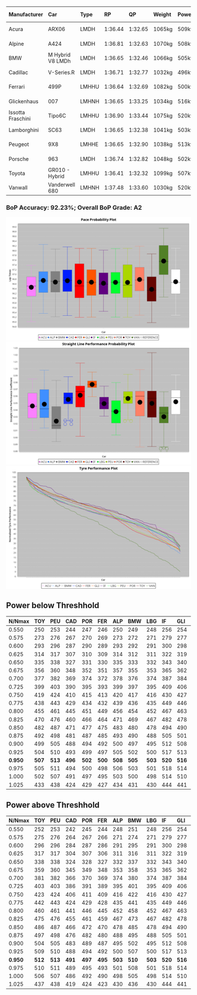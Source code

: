 |Manufacturer|Car|Type|RP|QP|Weight|Power¹|Threshhold|PINC|Power²|E/Stint|AVG Vmax|FDS|RDLC|L/Stint|BOP-Grade|ModelAccuracy|ModelPoints|Match%|
|:-|:-|:-|:-|:-|:-|:-|:-|:-|:-|:-|:-|:-|:-|:-|:-|:-|:-|:-|
|Acura|ARX06|LMDH|1:36.44|1:32.65|1065kg|509kw|210.0kph|-1%|504kw|902MJ|288.73kph-304.58kph|-|1.00|37|-C2|100.00%|995|71.13%|
|Alpine|A424|LMDH|1:36.81|1:32.63|1070kg|508kw|210.0kph|-1%|503kw|901MJ|288.98kph-307.82kph|-|0.99|37|~A1|81.46%|523|100.00%|
|BMW|M Hybrid V8 LMDh|LMDH|1:36.65|1:32.46|1066kg|505kw|210.0kph|1%|510kw|894MJ|286.05kph-307.70kph|-|1.00|37|~A1|98.60%|1690|97.50%|
|Cadillac|V-Series.R|LMDH|1:36.71|1:32.77|1032kg|496kw|210.0kph|-1%|491kw|869MJ|285.17kph-307.50kph|-|1.03|37|~A1|98.38%|1765|97.86%|
|Ferrari|499P|LMHHU|1:36.64|1:32.69|1082kg|500kw|210.0kph|-1%|495kw|883MJ|287.39kph-307.87kph|190kph|1.01|37|~A1|92.24%|2247|100.00%|
|Glickenhaus|007|LMHNH|1:36.65|1:33.25|1034kg|516kw|210.0kph|0%|516kw|910MJ|296.21kph-307.17kph|-|0.95|37|+A2|96.18%|554|91.54%|
|Issotta Fraschini|Tipo6C|LMHHU|1:36.90|1:33.44|1075kg|520kw|210.0kph|0%|520kw|922MJ|291.72kph-301.47kph|190kph|1.04|37|+A2|66.67%|96|90.12%|
|Lamborghini|SC63|LMDH|1:36.65|1:32.38|1041kg|503kw|210.0kph|0%|503kw|884MJ|288.19kph-304.92kph|-|1.05|37|~A1|96.77%|419|97.12%|
|Peugeot|9X8|LMHHE|1:36.65|1:32.90|1038kg|513kw|210.0kph|0%|513kw|905MJ|287.71kph-309.32kph|150kph|1.02|37|~A1|87.65%|1795|100.00%|
|Porsche|963|LMDH|1:36.74|1:32.82|1048kg|502kw|210.0kph|-1%|497kw|885MJ|286.51kph-307.99kph|-|1.01|37|~A1|96.81%|5438|100.00%|
|Toyota|GR010 - Hybrid|LMHHU|1:36.41|1:32.32|1099kg|507kw|210.0kph|1%|512kw|905MJ|285.64kph-314.91kph|190kph|1.00|37|-A2|86.04%|1751|90.76%|
|Vanwall|Vanderwell 680|LMHNH|1:37.48|1:33.60|1030kg|520kw|210.0kph|0%|520kw|901MJ|283.54kph-304.47kph|-|1.01|37|+C2|91.42%|501|70.69%|

### BoP Accuracy: 92.23%; Overall BoP Grade: A2
![PACECHART](./IMG/ACOMETHOD.png)
![STRAIGHTLINEPERFORMANCECHART](./IMG/ACOMETHOD_sp.png)
![TYREPERFORMANCECHART](./IMG/ACOMETHOD_tw.png)

## Power below Threshhold
|N/Nmax|TOY|PEU|CAD|POR|FER|ALP|BMW|LBG|IF|GLI|VAN|ACU|
|:-|:-|:-|:-|:-|:-|:-|:-|:-|:-|:-|:-|:-|
|0.550|250|253|244|247|246|250|249|248|256|254|256|251|
|0.575|273|276|267|270|269|273|272|271|279|277|279|274|
|0.600|293|296|287|290|289|293|292|291|300|298|300|294|
|0.625|314|317|307|310|309|314|312|311|322|319|322|315|
|0.650|335|338|327|331|330|335|333|332|343|340|343|336|
|0.675|356|360|348|352|351|357|355|353|365|362|365|357|
|0.700|377|382|369|374|372|378|376|374|387|384|387|379|
|0.725|399|403|390|395|393|399|397|395|409|406|409|400|
|0.750|419|424|410|415|413|420|417|416|430|427|430|421|
|0.775|438|443|429|434|432|439|436|435|449|446|449|440|
|0.800|455|461|445|451|449|456|454|452|467|463|467|457|
|0.825|470|476|460|466|464|471|469|467|482|478|482|472|
|0.850|482|487|471|477|475|483|480|478|494|490|494|484|
|0.875|492|498|481|487|485|493|490|488|505|501|505|494|
|0.900|499|505|488|494|492|500|497|495|512|508|512|501|
|0.925|504|510|493|499|497|505|502|500|517|513|517|506|
|**0.950**|**507**|**513**|**496**|**502**|**500**|**508**|**505**|**503**|**520**|**516**|**520**|**509**|
|0.975|505|511|494|500|498|506|503|501|518|514|518|507|
|1.000|502|507|491|497|495|503|500|498|514|510|514|504|
|1.025|433|438|424|429|427|434|431|430|444|441|444|435|

## Power above Threshhold
|N/Nmax|TOY|PEU|CAD|POR|FER|ALP|BMW|LBG|IF|GLI|VAN|ACU|
|:-|:-|:-|:-|:-|:-|:-|:-|:-|:-|:-|:-|:-|
|0.550|252|253|242|245|244|248|251|248|256|254|256|248|
|0.575|275|276|264|267|266|271|274|271|279|277|279|271|
|0.600|296|296|284|287|286|291|295|291|300|298|300|291|
|0.625|317|317|304|307|306|311|316|311|322|319|322|312|
|0.650|338|338|324|328|327|332|337|332|343|340|343|333|
|0.675|359|360|345|349|348|353|358|353|365|362|365|354|
|0.700|381|382|366|370|369|374|380|374|387|384|387|375|
|0.725|403|403|386|391|389|395|401|395|409|406|409|396|
|0.750|423|424|406|411|409|416|422|416|430|427|430|416|
|0.775|442|443|424|429|428|435|441|435|449|446|449|435|
|0.800|460|461|441|446|445|452|458|452|467|463|467|453|
|0.825|475|476|455|461|459|467|473|467|482|478|482|468|
|0.850|486|487|466|472|470|478|485|478|494|490|494|479|
|0.875|497|498|476|482|480|488|495|488|505|501|505|489|
|0.900|504|505|483|489|487|495|502|495|512|508|512|496|
|0.925|509|510|488|494|492|500|507|500|517|513|517|501|
|**0.950**|**512**|**513**|**491**|**497**|**495**|**503**|**510**|**503**|**520**|**516**|**520**|**504**|
|0.975|510|511|489|495|493|501|508|501|518|514|518|502|
|1.000|506|507|486|492|490|498|505|498|514|510|514|499|
|1.025|437|438|419|424|423|430|436|430|444|441|444|430|
